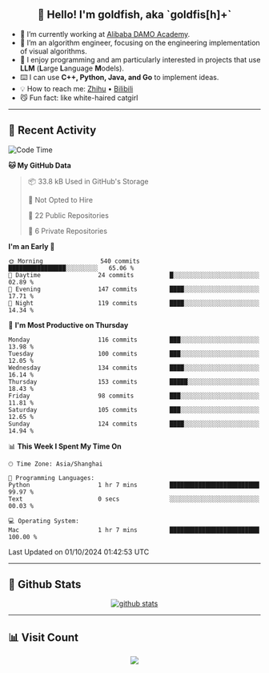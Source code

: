 
<h2 align="center">👋 Hello! I'm goldfish, aka `goldfis[h]+`</h2>

- 📍 I’m currently working at [Alibaba DAMO Academy](https://damo.alibaba.com/).  
- 🌱 I’m an algorithm engineer, focusing on the engineering implementation of visual algorithms.  
- 💬 I enjoy programming and am particularly interested in projects that use **LLM** (**L**arge **L**anguage **M**odels).   
- ⌨️ I can use **C++, Python, Java, and Go** to implement ideas.  
- 💡 How to reach me: [Zhihu](https://www.zhihu.com/people/goldfishh) • [Bilibili](https://space.bilibili.com/11349246)  
- 😼 Fun fact: like white-haired catgirl  

-------

## 🔧 Recent Activity

<!--START_SECTION:waka-->
![Code Time](http://img.shields.io/badge/Code%20Time-88%20hrs%2017%20mins-blue)

**🐱 My GitHub Data** 

> 📦 33.8 kB Used in GitHub's Storage 
 > 
> 🚫 Not Opted to Hire
 > 
> 📜 22 Public Repositories 
 > 
> 🔑 6 Private Repositories 
 > 
**I'm an Early 🐤** 

```text
🌞 Morning                540 commits         ████████████████░░░░░░░░░   65.06 % 
🌆 Daytime                24 commits          █░░░░░░░░░░░░░░░░░░░░░░░░   02.89 % 
🌃 Evening                147 commits         ████░░░░░░░░░░░░░░░░░░░░░   17.71 % 
🌙 Night                  119 commits         ████░░░░░░░░░░░░░░░░░░░░░   14.34 % 
```
📅 **I'm Most Productive on Thursday** 

```text
Monday                   116 commits         ███░░░░░░░░░░░░░░░░░░░░░░   13.98 % 
Tuesday                  100 commits         ███░░░░░░░░░░░░░░░░░░░░░░   12.05 % 
Wednesday                134 commits         ████░░░░░░░░░░░░░░░░░░░░░   16.14 % 
Thursday                 153 commits         █████░░░░░░░░░░░░░░░░░░░░   18.43 % 
Friday                   98 commits          ███░░░░░░░░░░░░░░░░░░░░░░   11.81 % 
Saturday                 105 commits         ███░░░░░░░░░░░░░░░░░░░░░░   12.65 % 
Sunday                   124 commits         ████░░░░░░░░░░░░░░░░░░░░░   14.94 % 
```


📊 **This Week I Spent My Time On** 

```text
🕑︎ Time Zone: Asia/Shanghai

💬 Programming Languages: 
Python                   1 hr 7 mins         █████████████████████████   99.97 % 
Text                     0 secs              ░░░░░░░░░░░░░░░░░░░░░░░░░   00.03 % 

💻 Operating System: 
Mac                      1 hr 7 mins         █████████████████████████   100.00 % 
```


 Last Updated on 01/10/2024 01:42:53 UTC
<!--END_SECTION:waka-->

-------

## 📆 Github Stats

<p align="center">
    <a href="https://github.com/anuraghazra/github-readme-stats">
      <img src="https://github-readme-stats.vercel.app/api?username=goldfishh&show_icons=true&theme=dracula" alt="github stats" />
    </a>
</p>

-------

## 📊 Visit Count

<p align="center">
  <a href="https://count.getloli.com/"><img src="https://count.getloli.com/get/@:goldfishh?theme=rule34"></a>
</p>
